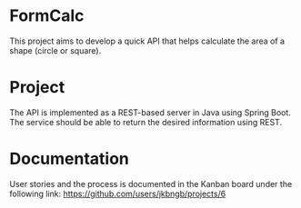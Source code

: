 # FormCalc

This project aims to develop a quick API that helps calculate the area of a shape (circle or square). 

# Project

The API is implemented as a REST-based server in Java using Spring Boot. The service should be able to return the desired information using REST.

# Documentation

User stories and the process is documented in the Kanban board under the following link: https://github.com/users/jkbngb/projects/6

